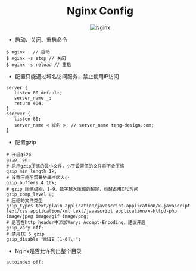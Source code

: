  <h1 align="center">Nginx Config</h1>
 <p align="center">
 <a href="http://nginx.org/">
 <img src="https://img.shields.io/badge/-Nginx-success" alt="Nginx"></a>
 </p>
 
 * 启动、关闭、重启命令
 ```
$ nginx   // 启动
$ nginx -s stop // 关闭
$ nginx -s reload // 重启
```
 * 配置只能通过域名访问服务，禁止使用IP访问
 ```
server {
    listen 80 default;
    server_name _;
    return 404;
}
sserver {
    listen 80;
    server_name < 域名 >; // server_name teng-design.com;
}
```
* 配置gzip
```
# 开启gizp
gzip  on;
# 启用gzip压缩的最小文件，小于设置值的文件将不会压缩
gzip_min_length 1k;
# 设置压缩所需要的缓冲区大小
gzip_buffers 4 16k;
# gzip 压缩级别，1-9，数字越大压缩的越好，也越占用CPU时间
gzip_comp_level 8;
# 压缩的文件类型
gzip_types text/plain application/javascript application/x-javascript text/css application/xml text/javascript application/x-httpd-php image/jpeg image/gif image/png;
# 是否在http header中添加Vary: Accept-Encoding，建议开启
gzip_vary off;
# 禁用IE 6 gzip
gzip_disable "MSIE [1-6]\.";
```
* Nginx是否允许列出整个目录
```
autoindex off;
```